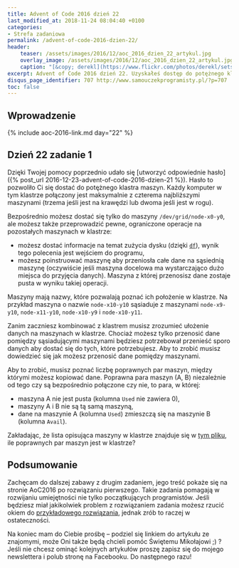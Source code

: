 ```yaml
---
title: Advent of Code 2016 dzień 22
last_modified_at: 2018-11-24 08:04:40 +0100
categories:
- Strefa zadaniowa
permalink: /advent-of-code-2016-dzien-22/
header:
    teaser: /assets/images/2016/12/aoc_2016_dzien_22_artykul.jpg
    overlay_image: /assets/images/2016/12/aoc_2016_dzien_22_artykul.jpg
    caption: "[&copy; derekl](https://www.flickr.com/photos/derekl/sets/72157649148835567)"
excerpt: Advent of Code 2016 dzień 22. Uzyskałeś dostęp do potężnego klastra, musisz zdobyć pewne dane znajdujące się na jednej z maszyn. Aby to zrobić musisz lepiej poznać sposób w jaki dane rozłożone są w klastrze.
disqus_page_identifier: 707 http://www.samouczekprogramisty.pl/?p=707
toc: false
---
```


## Wprowadzenie

{% include aoc-2016-link.md day="22" %}

## Dzień 22 zadanie 1

Dzięki Twojej pomocy poprzednio udało się [utworzyć odpowiednie hasło]({% post_url 2016-12-23-advent-of-code-2016-dzien-21 %}). Hasło to pozwoliło Ci się dostać do potężnego klastra maszyn. Każdy komputer w tym klastrze połączony jest maksymalnie z czterema najbliższymi maszynami (trzema jeśli jest na krawędzi lub dwoma jeśli jest w rogu).

Bezpośrednio możesz dostać się tylko do maszyny `/dev/grid/node-x0-y0`, ale możesz także przeprowadzić pewne, ograniczone operacje na pozostałych maszynach w klastrze:

- możesz dostać informacje na temat zużycia dysku (dzięki [`df`](https://en.wikipedia.org/wiki/Df_(Unix)#Example)), wynik tego polecenia jest wejściem do programu,
- możesz poinstruować maszynę aby przeniosła całe dane na sąsiednią maszynę (oczywiście jeśli maszyna docelowa ma wystarczająco dużo miejsca do przyjęcia danych). Maszyna z której przenosisz dane zostaje pusta w wyniku takiej operacji.

Maszyny mają nazwy, które pozwalają poznać ich położenie w klastrze. Na przykład maszyna o nazwie `node-x10-y10` sąsiaduje z maszynami `node-x9-y10`, `node-x11-y10`, `node-x10-y9` i `node-x10-y11`.

Zanim zaczniesz kombinować z klastrem musisz zrozumieć ułożenie danych na maszynach w klastrze. Chociaż możesz tylko przenosić dane pomiędzy sąsiadującymi maszynami będziesz potrzebował przenieść sporo danych aby dostać się do tych, które potrzebujesz. Aby to zrobić musisz dowiedzieć się jak możesz przenosić dane pomiędzy maszynami.

Aby to zrobić, musisz poznać liczbę poprawnych par maszyn, między którymi możesz kopiować dane. Poprawna para maszyn (A, B) niezależnie od tego czy są bezpośrednio połączone czy nie, to para, w której:

- maszyna A nie jest pusta (kolumna `Used` nie zawiera 0),
- maszyny A i B nie są tą samą maszyną,
- dane na maszynie A (kolumna `Used`) zmieszczą się na maszynie B (kolumna `Avail`).

Zakładając, że lista opisująca maszyny w klastrze znajduje się w [tym pliku](https://raw.githubusercontent.com/SamouczekProgramisty/StrefaZadaniowaSamouka/master/05_aoc_2016/src/main/test/resources/day22_input.txt), ile poprawnych par maszyn jest w klastrze?

## Podsumowanie

Zachęcam do dalszej zabawy z drugim zadaniem, jego treść pokaże się na stronie AoC2016 po rozwiązaniu pierwszego. Takie zadania pomagają w rozwijaniu umiejętności nie tylko początkujących programistów. Jeśli będziesz miał jakikolwiek problem z rozwiązaniem zadania możesz rzucić okiem do [przykładowego rozwiązania](https://github.com/SamouczekProgramisty/StrefaZadaniowaSamouka/tree/master/05_aoc_2016/src/main/java/pl/samouczekprogramisty/szs/aoc2016/day22), jednak zrób to raczej w ostateczności.

Na koniec mam do Ciebie prośbę – podziel się linkiem do artykułu ze znajomymi, może Oni także będą chcieli pomóc Świętemu Mikołajowi ;) ? Jeśli nie chcesz ominąć kolejnych artykułów proszę zapisz się do mojego newslettera i polub stronę na Facebooku. Do następnego razu!
